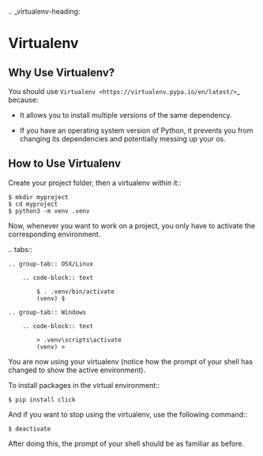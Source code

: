 .. _virtualenv-heading:

Virtualenv
=========================

Why Use Virtualenv?
-------------------------

You should use `Virtualenv <https://virtualenv.pypa.io/en/latest/>`_ because:

*   It allows you to install multiple versions of the same dependency.

*   If you have an operating system version of Python, it prevents you from changing its dependencies and potentially messing up your os.

How to Use Virtualenv
-----------------------------

Create your project folder, then a virtualenv within it::

    $ mkdir myproject
    $ cd myproject
    $ python3 -m venv .venv

Now, whenever you want to work on a project, you only have to activate the
corresponding environment.

.. tabs::

    .. group-tab:: OSX/Linux

        .. code-block:: text

            $ . .venv/bin/activate
            (venv) $

    .. group-tab:: Windows

        .. code-block:: text

            > .venv\scripts\activate
            (venv) >


You are now using your virtualenv (notice how the prompt of your shell has changed to show the active environment).

To install packages in the virtual environment::

    $ pip install click

And if you want to stop using the virtualenv, use the following command::

    $ deactivate

After doing this, the prompt of your shell should be as familiar as before.
